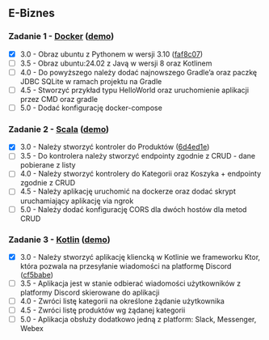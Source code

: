 E-Biznes
---

### Zadanie 1 - [Docker](/zad1/) ([demo](/demos/zad1.mp4))
- [x] 3.0 - Obraz ubuntu z Pythonem w wersji 3.10 ([faf8c07](https://github.com/Tymec/e-biznes/commit/faf8c07576cba5b4c1ea737b856b8e4abe1598f5))
- [ ] 3.5 - Obraz ubuntu:24.02 z Javą w wersji 8 oraz Kotlinem
- [ ] 4.0 - Do powyższego należy dodać najnowszego Gradle’a oraz paczkę JDBC SQLite w ramach projektu na Gradle
- [ ] 4.5 - Stworzyć przykład typu HelloWorld oraz uruchomienie aplikacji przez CMD oraz gradle
- [ ] 5.0 - Dodać konfigurację docker-compose

### Zadanie 2 - [Scala](/zad2/) ([demo](/demos/zad2.mp4))
- [x] 3.0 - Należy stworzyć kontroler do Produktów ([6d4ed1e](https://github.com/Tymec/e-biznes/commit/6d4ed1efb9453faa1b9921fe1831265ab5c282b0))
- [ ] 3.5 - Do kontrolera należy stworzyć endpointy zgodnie z CRUD - dane pobierane z listy
- [ ] 4.0 - Należy stworzyć kontrolery do Kategorii oraz Koszyka + endpointy zgodnie z CRUD
- [ ] 4.5 - Należy aplikację uruchomić na dockerze oraz dodać skrypt uruchamiający aplikację via ngrok
- [ ] 5.0 - Należy dodać konfigurację CORS dla dwóch hostów dla metod CRUD

### Zadanie 3 - [Kotlin](/zad3/) ([demo](/demos/zad3.mp4))
- [x] 3.0 - Należy stworzyć aplikację kliencką w Kotlinie we frameworku Ktor, która pozwala na przesyłanie wiadomości na platformę Discord ([cf5babe](https://github.com/Tymec/e-biznes/commit/cf5babeac3e2664b4b6078f4b3f6b2ba4746c2ab))
- [ ] 3.5 - Aplikacja jest w stanie odbierać wiadomości użytkowników z platformy Discord skierowane do aplikacji
- [ ] 4.0 - Zwróci listę kategorii na określone żądanie użytkownika
- [ ] 4.5 - Zwróci listę produktów wg żądanej kategorii
- [ ] 5.0 - Aplikacja obsłuży dodatkowo jedną z platform: Slack, Messenger, Webex
